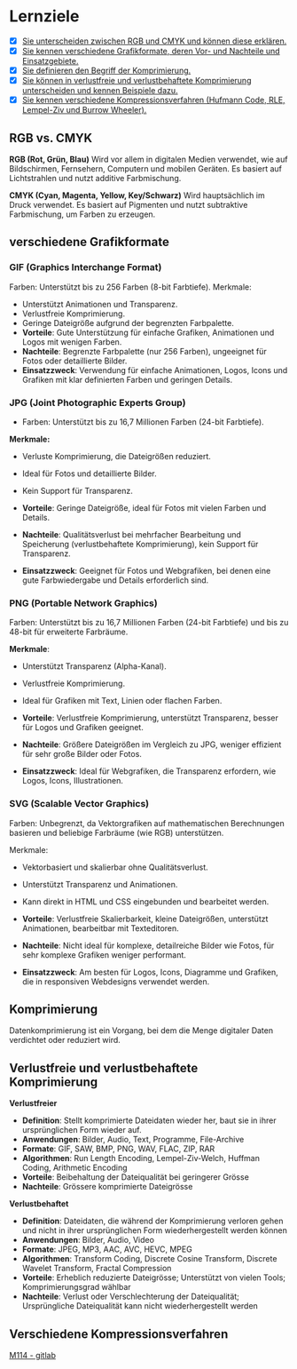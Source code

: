 # Lernziele
- [x] [Sie unterscheiden zwischen RGB und CMYK und können diese erklären.](#rgb-vs.-cmyk)
- [x] [Sie kennen verschiedene Grafikformate, deren Vor- und Nachteile und Einsatzgebiete.](#verschiedene-grafikformate)
- [x] [Sie definieren den Begriff der Komprimierung.](#komprimierung)
- [x] [Sie können in verlustfreie und verlustbehaftete Komprimierung unterscheiden und kennen Beispiele dazu.](#verlustfreie-und-verlustbehaftete-komprimierung)
- [x] [Sie kennen verschiedene Kompressionsverfahren (Hufmann Code, RLE, Lempel-Ziv und Burrow Wheeler).](#verschiedene-kompressionsverfahren)

## RGB vs. CMYK
**RGB (Rot, Grün, Blau)**
Wird vor allem in digitalen Medien verwendet, wie auf Bildschirmen, Fernsehern, Computern und mobilen Geräten. Es basiert auf Lichtstrahlen und nutzt additive Farbmischung.

**CMYK (Cyan, Magenta, Yellow, Key/Schwarz)**
Wird hauptsächlich im Druck verwendet. Es basiert auf Pigmenten und nutzt subtraktive Farbmischung, um Farben zu erzeugen.

## verschiedene Grafikformate

### GIF (Graphics Interchange Format)
Farben: Unterstützt bis zu 256 Farben (8-bit Farbtiefe).
Merkmale:
- Unterstützt Animationen und Transparenz.
- Verlustfreie Komprimierung.
- Geringe Dateigröße aufgrund der begrenzten Farbpalette.
- **Vorteile**: Gute Unterstützung für einfache Grafiken, Animationen und Logos mit wenigen Farben.
- **Nachteile**: Begrenzte Farbpalette (nur 256 Farben), ungeeignet für Fotos oder detaillierte Bilder.
- **Einsatzzweck**: Verwendung für einfache Animationen, Logos, Icons und Grafiken mit klar definierten Farben und geringen Details.

### JPG (Joint Photographic Experts Group)
- Farben: Unterstützt bis zu 16,7 Millionen Farben (24-bit Farbtiefe).

**Merkmale:**
- Verluste Komprimierung, die Dateigrößen reduziert.
- Ideal für Fotos und detaillierte Bilder.
- Kein Support für Transparenz.

- **Vorteile**: Geringe Dateigröße, ideal für Fotos mit vielen Farben und Details.
- **Nachteile**: Qualitätsverlust bei mehrfacher Bearbeitung und Speicherung (verlustbehaftete Komprimierung), kein Support für Transparenz.
- **Einsatzzweck**: Geeignet für Fotos und Webgrafiken, bei denen eine gute Farbwiedergabe und Details erforderlich sind.

### PNG (Portable Network Graphics)
Farben: Unterstützt bis zu 16,7 Millionen Farben (24-bit Farbtiefe) und bis zu 48-bit für erweiterte Farbräume.

**Merkmale**:
- Unterstützt Transparenz (Alpha-Kanal).
- Verlustfreie Komprimierung.
- Ideal für Grafiken mit Text, Linien oder flachen Farben.

- **Vorteile**: Verlustfreie Komprimierung, unterstützt Transparenz, besser für Logos und Grafiken geeignet.
- **Nachteile**: Größere Dateigrößen im Vergleich zu JPG, weniger effizient für sehr große Bilder oder Fotos.
- **Einsatzzweck**: Ideal für Webgrafiken, die Transparenz erfordern, wie Logos, Icons, Illustrationen.

### SVG (Scalable Vector Graphics)
Farben: Unbegrenzt, da Vektorgrafiken auf mathematischen Berechnungen basieren und beliebige Farbräume (wie RGB) unterstützen.

Merkmale:
- Vektorbasiert und skalierbar ohne Qualitätsverlust.
- Unterstützt Transparenz und Animationen.
- Kann direkt in HTML und CSS eingebunden und bearbeitet werden.

- **Vorteile**: Verlustfreie Skalierbarkeit, kleine Dateigrößen, unterstützt Animationen, bearbeitbar mit Texteditoren.
- **Nachteile**: Nicht ideal für komplexe, detailreiche Bilder wie Fotos, für sehr komplexe Grafiken weniger performant.
- **Einsatzzweck**: Am besten für Logos, Icons, Diagramme und Grafiken, die in responsiven Webdesigns verwendet werden.

## Komprimierung
Datenkomprimierung ist ein Vorgang, bei dem die Menge digitaler Daten verdichtet oder reduziert wird.

## Verlustfreie und verlustbehaftete Komprimierung

**Verlustfreier**
- **Definition**: Stellt komprimierte Dateidaten wieder her, baut sie in ihrer ursprünglichen Form wieder auf.
- **Anwendungen**: Bilder, Audio, Text, Programme, File-Archive
- **Formate**: GIF, SAW, BMP, PNG, WAV, FLAC, ZIP, RAR
- **Algorithmen**: Run Length Encoding, Lempel-Ziv-Welch, Huffman Coding, Arithmetic Encoding
-  **Vorteile**: Beibehaltung der Dateiqualität bei geringerer Grösse
-  **Nachteile**: Grössere komprimierte Dateigrösse

**Verlustbehaftet**
- **Definition**: Dateidaten, die während der Komprimierung verloren gehen und nicht in ihrer ursprünglichen Form wiederhergestellt werden können
- **Anwendungen**: Bilder, Audio, Video
- **Formate**: JPEG, MP3, AAC, AVC, HEVC, MPEG
- **Algorithmen**: Transform Coding, Discrete Cosine Transform, Discrete Wavelet Transform, Fractal Compression
-  **Vorteile**: Erheblich reduzierte Dateigrösse; Unterstützt von vielen Tools; Komprimierungsgrad wählbar
-  **Nachteile**: Verlust oder Verschlechterung der Dateiqualität; Ursprüngliche Dateiqualität kann nicht wiederhergestellt werden

## Verschiedene Kompressionsverfahren
[M114 - gitlab](https://gbssg.gitlab.io/m114/komp-standards/)
